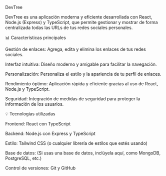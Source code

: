 DevTree

DevTree es una aplicación moderna y eficiente desarrollada con React, Node.js (Express) y TypeScript, que permite gestionar y mostrar de forma centralizada todas las URLs de tus redes sociales personales.

📊 Características principales

Gestión de enlaces: Agrega, edita y elimina los enlaces de tus redes sociales.

Interfaz intuitiva: Diseño moderno y amigable para facilitar la navegación.

Personalización: Personaliza el estilo y la apariencia de tu perfil de enlaces.

Rendimiento óptimo: Aplicación rápida y eficiente gracias al uso de React, Node.js y TypeScript.

Seguridad: Integración de medidas de seguridad para proteger la información de los usuarios.

💡 Tecnologías utilizadas

Frontend: React con TypeScript

Backend: Node.js con Express y TypeScript

Estilo: Tailwind CSS (o cualquier librería de estilos que estés usando)

Base de datos: (Si usas una base de datos, inclúyela aquí, como MongoDB, PostgreSQL, etc.)

Control de versiones: Git y GitHub
